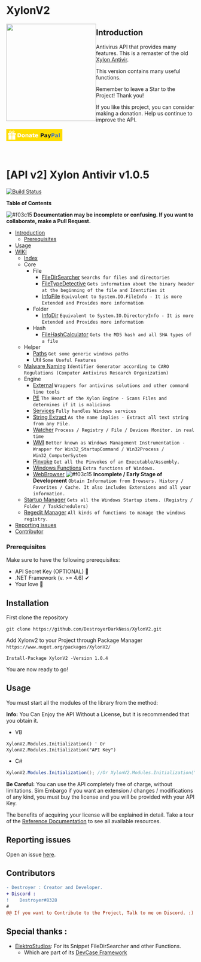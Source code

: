 # XylonV2


<img align="left" width="240" height="260" src="https://i.ibb.co/B3pMppn/Pngtree-antivirus-icon-4351716-burned.png">



## Introduction
Antivirus API that provides many features. This is a remaster of the old [Xylon Antivir](hhttps://github.com/DestroyerDarkNess/XylonAntivir).

This version contains many useful functions.

Remember to leave a Star to the Project! Thank you!

If you like this project, you can consider making a donation. Help us continue to improve the API. <br> <br>
 [![Doate Image](https://raw.githubusercontent.com/poucotm/Links/master/image/PayPal/donate-paypal.png)][PM]


![]()

# [API v2] Xylon Antivir v1.0.5

[![Build Status](https://travis-ci.org/mailjet/mailjet-apiv3-php-simple.svg?branch=master)](https://travis-ci.org/mailjet/mailjet-apiv3-php-simple)

**Table of Contents**

![#f03c15](https://via.placeholder.com/15/f03c15/000000?text=+) **Documentation may be incomplete or confusing. If you want to collaborate, make a Pull Request.**

- [Introduction](#introduction)
  - [Prerequisites](#prerequisites)
- [Usage](#usage)
- <a href="https://github.com/DestroyerDarkNess/XylonV2/wiki" target="_blank">WIKI</a>
  - <a href="https://github.com/DestroyerDarkNess/XylonV2/wiki/3.-Index" target="_blank">Index</a>
  - Core
    - File
      - <a href="https://github.com/DestroyerDarkNess/XylonV2/wiki/4.-FileDirSearcher" target="_blank">FileDirSearcher</a> ```Searchs for files and directories```
      - <a href="https://github.com/DestroyerDarkNess/XylonV2/wiki/5.-FileTypeDetective" target="_blank">FileTypeDetective</a> ```Gets information about the binary header at the beginning of the file and Identifies it```
      - <a href="https://github.com/DestroyerDarkNess/XylonV2/wiki/6.-InfoFile" target="_blank">InfoFile</a> ```Equivalent to System.IO.FileInfo - It is more Extended and Provides more information ```
    - Folder
      - <a href="https://github.com/DestroyerDarkNess/XylonV2/wiki/7.-InfoDir" target="_blank">InfoDir</a> ```Equivalent to System.IO.DirectoryInfo - It is more Extended and Provides more information ```
    - Hash
      - <a href="https://github.com/DestroyerDarkNess/XylonV2/wiki/8.-FileHashCalculator" target="_blank">FileHashCalculator</a> ```Gets the MD5 hash and all SHA types of a file```
  - Helper
    - <a href="https://github.com/DestroyerDarkNess/XylonV2/wiki/9.--Paths" target="_blank">Paths</a>  ```Get some generic windows paths```
    - Util ```Some Useful Features```
  - <a href="https://github.com/DestroyerDarkNess/XylonV2/wiki/90.-CARO" target="_blank">Malware Naming</a> ```Identifier Generator according to CARO Regulations (Computer Antivirus Research Organization)```
  - Engine
    - <a href="https://github.com/DestroyerDarkNess/XylonV2/wiki/91.-External" target="_blank">External</a>  ```Wrappers for antivirus solutions and other command line tools```
    - <a href="https://github.com/DestroyerDarkNess/XylonV2/wiki/92.-PE" target="_blank">PE</a> ```The Heart of the Xylon Engine - Scans Files and determines if it is malicious```
    - <a href="https://github.com/DestroyerDarkNess/XylonV2/wiki/93.-Services" target="_blank">Services</a> ```Fully handles Windows services```
    - <a href="https://github.com/DestroyerDarkNess/XylonV2/wiki/94.-String-Extractor" target="_blank">String Extract</a> ```As the name implies - Extract all text string from any File.```
    - <a href="https://github.com/DestroyerDarkNess/XylonV2/wiki/95.-Watcher" target="_blank">Watcher</a> ```Process / Registry / File / Devices Monitor. in real time```
    - <a href="https://github.com/DestroyerDarkNess/XylonV2/wiki/96.-WMI" target="_blank">WMI</a> ```Better known as Windows Management Instrumentation - Wrapper for Win32_StartupCommand / Win32Process / Win32_ComputerSystem```
    - <a href="https://github.com/DestroyerDarkNess/XylonV2/wiki/991.-Pinvoke" target="_blank">Pinvoke</a> ```Get all the Pinvokes of an Executable/Assembly.```
    - <a href="https://github.com/DestroyerDarkNess/XylonV2/wiki/992.-Windows-Functions" target="_blank">Windows Functions</a> ```Extra functions of Windows.```
    - <a href="https://github.com/DestroyerDarkNess/XylonV2/wiki/97.-Web-Browsers" target="_blank">WebBrowser</a> ![#f03c15](https://via.placeholder.com/15/f03c15/000000?text=+) **Incomplete / Early Stage of Development** ```Obtain Information from Browsers. History / Favorites / Cache. It also includes Extensions and all your information.```
  - <a href="https://github.com/DestroyerDarkNess/XylonV2/wiki/98.-Manager" target="_blank">Startup Manager</a>  ```Gets all the Windows Startup items. (Registry / Folder / TaskSchedulers)```
  - <a href="https://github.com/DestroyerDarkNess/XylonV2/wiki/99.-Registry" target="_blank">Regedit Manager</a>  ```All kinds of functions to manage the windows registry.```
- [Reporting issues](#reporting-issues)
- [Contributor](#contributors)

### Prerequisites

Make sure to have the following prerequisites:
* API Secret Key (OPTIONAL) 🔑
* .NET Framework (v. >= 4.6) ✔
* Your love 💝


## Installation

First clone the repository 
```
git clone https://github.com/DestroyerDarkNess/XylonV2.git
```

Add Xylonv2 to your Project through Package Manager `https://www.nuget.org/packages/XylonV2/ `
```
Install-Package XylonV2 -Version 1.0.4
```

You are now ready to go!

## Usage

You must start all the modules of the library from the method:

**Info:** You Can Enjoy the API Without a License, but it is recommended that you obtain it.

- VB
```visualbasic
XylonV2.Modules.Initialization() ' Or XylonV2.Modules.Initialization("API Key")
```

- C#
```c#
XylonV2.Modules.Initialization(); //Or XylonV2.Modules.Initialization("API Key");
```

**Be Careful:** You can use the API completely free of charge, without limitations. Sim Embargo if you want an extension / changes / modifications of any kind, you must buy the license and you will be provided with your API Key.

The benefits of acquiring your license will be explained in detail. Take a tour of the [Reference Documentation](https://github.com/DestroyerDarkNess/XylonV2/wiki) to see all available resources.

## Reporting issues

Open an issue [here](https://github.com/DestroyerDarkNess/XylonV2/issues).

## Contributors

```diff
- Destroyer : Creator and Developer.
+ Discord : 
!    Destroyer#8328
# 
@@ If you want to Contribute to the Project, Talk to me on Discord. :) @@
```

## Special thanks :
- [ElektroStudios](https://github.com/ElektroStudios): For its Snippet FileDirSearcher and other Functions.
   - Which are part of its [DevCase Framework](https://codecanyon.net/item/elektrokit-class-library-for-net/19260282)

[PM]:https://www.paypal.me/SalvadorKrilewski "PayPal"
